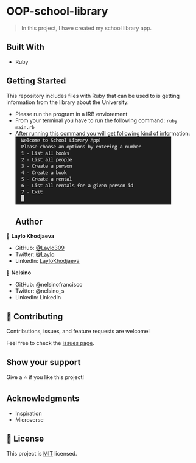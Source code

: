 # OOP-school-library

> In this project, I have created
> my  school library app.
> 
## Built With

- Ruby

## Getting Started

This repository includes files with Ruby that can be used to is getting information from the library about the University:

- Please run the program in a IRB enviorement
- From your terminal you have to run the following command: `ruby main.rb`
- After running this command you will get following kind of information:
![screenshot](./Screenshot_2.png)
  ## Author
👤 **Laylo Khodjaeva**

- GitHub: [@Laylo309](https://github.com/Laylo309)
- Twitter: [@Laylo](https://twitter.com/home?lang=en)
- LinkedIn: [LayloKhodjaeva](https://www.linkedin.com/in/laylo-khodjaeva-05a972207/)

 👤 **Nelsino**

- GitHub: @nelsinofrancisco
- Twitter: @nelsino_s
- LinkedIn: LinkedIn
## 🤝 Contributing

Contributions, issues, and feature requests are welcome!

Feel free to check the [issues page](../../issues/).

## Show your support

Give a ⭐️ if you like this project!

## Acknowledgments

- Inspiration
- Microverse

## 📝 License

This project is [MIT](./MIT.md) licensed.
